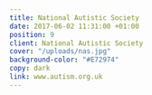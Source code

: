 ```yaml
---
title: National Autistic Society
date: 2017-06-02 11:31:00 +01:00
position: 9
client: National Autistic Society
cover: "/uploads/nas.jpg"
background-color: "#E72974"
copy: dark
link: www.autism.org.uk
---
```


